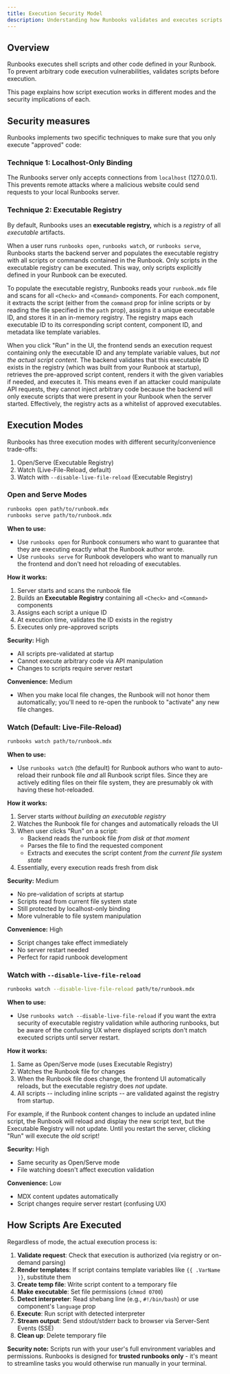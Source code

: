 ```yaml
---
title: Execution Security Model
description: Understanding how Runbooks validates and executes scripts in different modes
---
```


## Overview

Runbooks executes shell scripts and other code defined in your Runbook. To prevent arbitrary code execution vulnerabilities, validates scripts before execution.

This page explains how script execution works in different modes and the security implications of each.

## Security measures

Runbooks implements two specific techniques to make sure that you only execute "approved" code:

### Technique 1: Localhost-Only Binding
The Runbooks server only accepts connections from `localhost` (127.0.0.1). This prevents remote attacks where a malicious website could send requests to your local Runbooks server.

### Technique 2: Executable Registry
By default, Runbooks uses an **executable registry,** which is a _registry_ of all _executable_ artifacts.

When a user runs `runbooks open`, `runbooks watch`, or `runbooks serve`, Runbooks starts the backend server and populates the executable registry with all scripts or commands contained in the Runbook. Only scripts in the executable registry can be executed. This way, only scripts explicitly defined in your Runbook can be executed.

To populate the executable registry, Runbooks reads your `runbook.mdx` file and scans for all `<Check>` and `<Command>` components. For each component, it extracts the script (either from the `command` prop for inline scripts or by reading the file specified in the `path` prop), assigns it a unique executable ID, and stores it in an in-memory registry. The registry maps each executable ID to its corresponding script content, component ID, and metadata like template variables.

When you click "Run" in the UI, the frontend sends an execution request containing only the executable ID and any template variable values, but _not the actual script content_. The backend validates that this executable ID exists in the registry (which was built from your Runbook at startup), retrieves the pre-approved script content, renders it with the given variables if needed, and executes it. This means even if an attacker could manipulate API requests, they cannot inject arbitrary code because the backend will only execute scripts that were present in your Runbook when the server started. Effectively, the registry acts as a whitelist of approved executables.

## Execution Modes

Runbooks has three execution modes with different security/convenience trade-offs:

1. Open/Serve (Executable Registry)
2. Watch (Live-File-Reload, default)
3. Watch with `--disable-live-file-reload` (Executable Registry)

### Open and Serve Modes
```bash
runbooks open path/to/runbook.mdx
runbooks serve path/to/runbook.mdx
```

**When to use:**
- Use `runbooks open` for Runbook consumers who want to guarantee that they are executing exactly what the Runbook author wrote.
- Use `runbooks serve` for Runbook developers who want to manually run the frontend and don't need hot reloading of executables.

**How it works:**
1. Server starts and scans the runbook file
2. Builds an **Executable Registry** containing all `<Check>` and `<Command>` components
3. Assigns each script a unique ID
4. At execution time, validates the ID exists in the registry
5. Executes only pre-approved scripts

**Security:** High
- All scripts pre-validated at startup
- Cannot execute arbitrary code via API manipulation
- Changes to scripts require server restart

**Convenience:** Medium
- When you make local file changes, the Runbook will not honor them automatically; you'll need to re-open the runbook to "activate" any new file changes.

### Watch (Default: Live-File-Reload)
```bash
runbooks watch path/to/runbook.mdx
```

**When to use:**
- Use `runbooks watch` (the default) for Runbook authors who want to auto-reload their runbook file _and_ all Runbook script files. Since they are actively editing files on their file system, they are presumably ok with having these hot-reloaded.

**How it works:**
1. Server starts _without building an executable registry_
2. Watches the Runbook file for changes and automatically reloads the UI
3. When user clicks "Run" on a script:
   - Backend reads the runbook file _from disk at that moment_
   - Parses the file to find the requested component
   - Extracts and executes the script content _from the current file system state_
4. Essentially, every execution reads fresh from disk

**Security:** Medium
- No pre-validation of scripts at startup
- Scripts read from current file system state
- Still protected by localhost-only binding
- More vulnerable to file system manipulation

**Convenience:** High
- Script changes take effect immediately
- No server restart needed
- Perfect for rapid runbook development

### Watch with `--disable-live-file-reload`
```bash
runbooks watch --disable-live-file-reload path/to/runbook.mdx
```

**When to use:**
- Use `runbooks watch --disable-live-file-reload` if you want the extra security of executable registry validation while authoring runbooks, but be aware of the confusing UX where displayed scripts don't match executed scripts until server restart.

**How it works:**
1. Same as Open/Serve mode (uses Executable Registry)
2. Watches the Runbook file for changes
3. When the Runbook file does change, the frontend UI automatically reloads, but the executable registry does _not_ update.
4. All scripts -- including inline scripts -- are validated against the registry from startup.

For example, if the Runbook content changes to include an updated inline script, the Runbook will reload and display the new script text, but the Executable Registry will not update. Until you restart the server, clicking "Run" will execute the _old_ script!

**Security:** High
- Same security as Open/Serve mode
- File watching doesn't affect execution validation

**Convenience:** Low
- MDX content updates automatically
- Script changes require server restart (confusing UX)

## How Scripts Are Executed

Regardless of mode, the actual execution process is:

1. **Validate request**: Check that execution is authorized (via registry or on-demand parsing)
2. **Render templates**: If script contains template variables like `{{ .VarName }}`, substitute them
3. **Create temp file**: Write script content to a temporary file
4. **Make executable**: Set file permissions (`chmod 0700`)
5. **Detect interpreter**: Read shebang line (e.g., `#!/bin/bash`) or use component's `language` prop
6. **Execute**: Run script with detected interpreter
7. **Stream output**: Send stdout/stderr back to browser via Server-Sent Events (SSE)
8. **Clean up**: Delete temporary file

**Security note:** Scripts run with your user's full environment variables and permissions. Runbooks is designed for **trusted runbooks only** - it's meant to streamline tasks you would otherwise run manually in your terminal.
